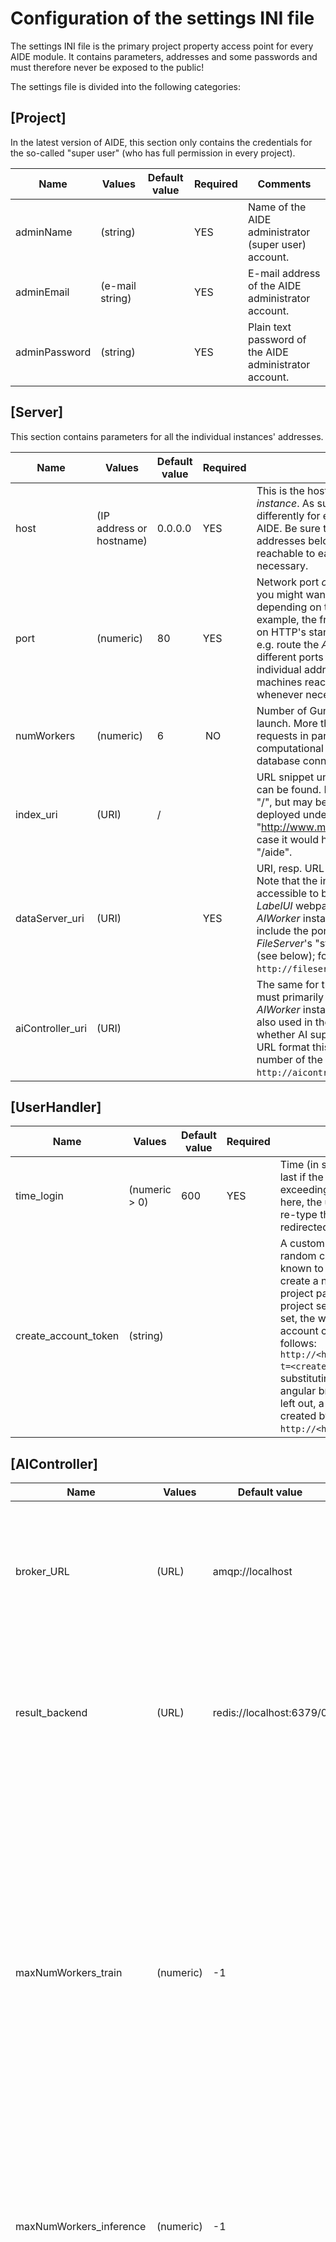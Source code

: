 # Configuration of the settings INI file

The settings INI file is the primary project property access point for every AIDE module. It contains parameters, addresses and some passwords and must therefore never be exposed to the public!

The settings file is divided into the following categories:

## [Project]

In the latest version of AIDE, this section only contains the credentials for the so-called "super user" (who has full permission in every project).

| Name | Values | Default value | Required | Comments |
|---------------|-----------------|---------------|----------|------------------------------------------------------------------------------------------------------------------------------------------------------------------------------------------------------------------------------------------------------------------------------------------------------------------------------------------------------------------------------------------------------------------------------------------------------------------------|
| adminName | (string) |  | YES | Name of the AIDE administrator (super user) account. |
| adminEmail | (e-mail string) |  | YES | E-mail address of the AIDE administrator account. |
| adminPassword | (string) |  | YES | Plain text password of the AIDE administrator account. |



## [Server]

This section contains parameters for all the individual instances' addresses.

| Name | Values | Default value | Required | Comments |
|------------------|--------------------------|---------------|----------|-----------------------------------------------------------------------------------------------------------------------------------------------------------------------------------------------------------------------------------------------------------------------------------------------------------------------------------------------------------------------------------------------------|
| host | (IP address or hostname) | 0.0.0.0 | YES | This is the host IP address _of the current instance_. As such, it might need to be set differently for every machine taking part in AIDE. Be sure to change the individual addresses below to make the machines reachable to each other, whenever necessary. |
| port | (numeric) | 80 | YES | Network port _of the current instance_. Again, you might want to specify custom values depending on the machine here. For example, the frontend (_LabelUI_) might run on HTTP's standard port 80, but you can e.g. route the _AIWorker_ instances through different ports here.  Be sure to change the individual addresses below to make the machines reachable to each other, whenever necessary. |
| numWorkers | (numeric) | 6 | NO | Number of Gunicorn server threads to launch. More threads can serve more requests in parallel, but might also cause a computational overhead and use up more database connections.
| index_uri | (URI) | / |  | URL snippet under which the index page can be found. By default this can be left as "/", but may be changed if AIDE is e.g. deployed under a sub-URL, such as "http://www.mydomain.com/aide", in which case it would have to be changed to "/aide". |
| dataServer_uri | (URI) |  | YES | URI, resp. URL of the _FileServer_ instance. Note that the instance needs to be accessible to both the users accessing the _LabelUI_ webpage, as well as to any running _AIWorker_ instance.  In URL format this may include the port number **and** the _FileServer_'s "staticfiles_uri" parameter too (see below); for example: `http://fileserver.domain.com:67742/files`. |
| aiController_uri | (URI) |  |  | The same for the _AIController_ instance. This must primarily be accessible to running _AIWorker_ instances, but the value of it is also used in the frontend to determine whether AI support is enabled or not.  In URL format this may include the port number of the  _AIController_ too; for example:  `http://aicontroller.domain.com:67743`. |



## [UserHandler]

| Name | Values | Default value | Required | Comments |
|----------------------|---------------|---------------|----------|--------------------------------------------------------------------------------------------------------------------------------------------------------------------------------------------------------------------------------------------------------------------------------------------------------------------------------------------------------------------------------------------------------------------------------------------------------------------------------------------------------------|
| time_login | (numeric > 0) | 600 | YES |  Time (in seconds) for a session to last if the user is inactive. Upon exceeding the threshold specified here, the user is either asked to re-type their password, or else redirected to the index page. |
| create_account_token | (string) |  |  | A custom string of (preferably) random characters required to be known to users who would like to create a new account on the project page. This is to make the project semi-secret. If this value is set, the webpage to create a new account can be accessed as follows: `http://<hostname>/createAccount?t=<create_account_token>`, substituting the expressions in angular brackets accordingly. If left out, a new account can be created by simply visiting:  `http://<hostname>/createAccount`. |



## [AIController]

| Name | Values | Default value | Required | Comments |
|-|-|-|-|-|
| broker_URL | (URL) | amqp://localhost | YES | URL under which the message broker (RabbitMQ, Redis, etc.) can be reached. This might include an access username, password, port and trailing specifier (e.g. queue). Refer to the individual frameworks for details. |
| result_backend | (URL) | redis://localhost:6379/0 | YES | Backend URL under which status updates and results are fetched. **Important:** it is required to use a persistent backend for the message store (do not use `rpc`). The recommended backend is [Redis](http://docs.celeryproject.org/en/latest/getting-started/brokers/redis.html). See details [here](#set-up-the-message-broker). |
| maxNumWorkers_train | (numeric) | -1 |  | Maximum number of AIWorker instances to consider when training. -1 means that all available AIWorkers will be involved in training, and that the images will be distributed evenly across them. If > 1 or = -1, the training images will be distributed evenly over the number of AIWorkers specified, and the model's 'average_model_states' function will be called once all workers have finished training to generate a new, holistic model state. Note that this might not always be preferred (some models might not allow to be averaged). In this case, set this number to 1 to limit training (on all training images) to just one AIWorker. |
| maxNumWorkers_inference | (numeric) | -1 |  | Maximum number of AIWorker instances to involve when doing inference on images. -1 means that all available AIWorkers will be involved, and that the images will be distributed evenly across them. |
| max_num_concurrent_tasks | (numeric) | 2 |  | Maximum number of tasks that can be launched at a time per project. Individual projects may provide their own override, but the value provided here serves as an absolute upper ceiling. Auto-launched tasks are always limited to one at a time; the number of tasks here takes these into account, even for user-launched tasks (i.e., if the number set here is 2 and there is already a task running, whether auto-launched or not, at most one additional task can be run at a time). Set to <= 0 to allow an unlimited number of tasks to be executed at a time per project. |



## [AIWorker]

| Name | Values | Default value | Required | Comments |
|----------------------------|--------------|---------------|----------|------------------------------------------------------------------------------------------------------------------------------------------------------------------------------------|
| inference_batch_size_limit | (numeric) | -1 | YES | Number of images to perform inference on at a time. If this value is smaller than the designated number of images for inference in a job, the total number of images will be split into chunks of this size and processed in order, on each AIWorker. This is especially important for data-intensive annotation types, such as segmentation masks, where all the annotations are loaded into system memory prior to calling the inference job. By limiting the number of images to be processed at once, pressure on system RAM can be relieved. Set to a reasonable value if you encounter out of memory issues on AIWorkers. For annotation types that generate less data (labels, points, bounding boxes), this parameter can generally be ignored (resp. set to the default of -1, i.e. "unlimited"). |



## [FileServer]

| Name | Values | Default value | Required | Comments |
|-|-|-|-|-|
| staticfiles_dir | (path) |  | YES | Root directory on the local disk of the file server to serve files from. |
| staticfiles_uri_addendum | (URI string) |  | NO | Optional snippet to append after the file server's host name. For example, if set to `aide`, the file server provides files through `http(s)://host:port/aide`. |
| tempfiles_dir | (path) | OS temp dir | NO | Directory where files like data download request results are stored. Defaults to the OS' temporary files directory (i.e., `/tmp` on Unix or Linux, `~/APPDATA/Local/Temp` on Windows, or others). |
| watch_folder_interval | (float) | 60 | NO | Interval (in seconds) for periodic project folder watch functionality. If project are configured to automatically watch their image folder for changes, those tasks will be carried out on the file server in a combined way every number of seconds specified here. Set to 0 (zero) or a negative value to globally disable folder watching for all projects. Default is 60 (one minute). |


## [Database]

| Name | Values | Default value | Required | Comments |
|---------------------|-----------|---------------|----------|---------------------------------------------------------------------------------------------------------------------------------------------------------------------------------------------------------------------------------------------------------------------------------------------------------------------|
| name | (string) |  | YES | Name of the Postgres database on the server. |
| schema | (string) |  | YES | Schema within the database to store the project data in. |
| host | (URL) |  | YES | URL under which the database can be accessed (without the port). Can be set to `localhost` if and only if all AIDE modules are to be launched on the same server the database is hosted on. |
| port | (numeric) |  | YES | Port the database listens to. Note: Postgres' default port is 5432; unless the database instance is solely connected to LAN (and not WAN), it is advised to change the Postgres port to another, free value. The [database installation instructions](setup_db.md) will automatically consider the custom port. |
| user | (string) |  | YES | Name of the user that is given access to the database. |
| password | (string) |  | YES | Password (in clear text) for the Postgres user. **NOTE:** unlike all other database fields, the password is case-sensitive. |
| credentials | (string) |  |  | Alternative form of providing database username and password through a text file, similar to credentials e.g. in Linux's fstab entries. Text file may contain lines like `username=user` and `password=pass`, without whitespaces. Parameters `user` and `password` that are directly provided in the .ini file have precedence over the credentials file. |
| max_num_connections | (numeric) | 16 |  | Maximum number of connections to the database per server running an AIDE module. This number, multiplied by the number of server instances running AIDE, must not exceed the maximum number of connections defined in Postgres' configuration file. A minimum number of 2 is required and will always be enforced at runtime. |